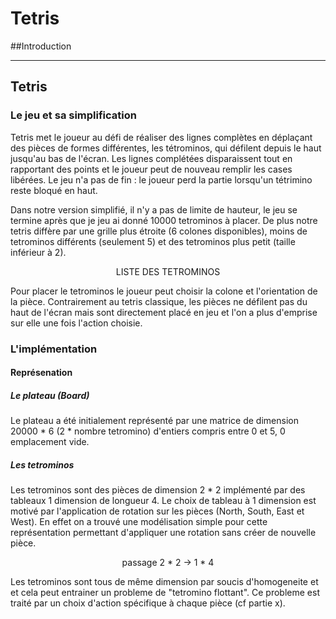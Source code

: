 # Tetris

##Introduction

---

## Tetris
### Le jeu et sa simplification

Tetris met le joueur au défi de réaliser des lignes complètes en déplaçant des pièces de formes différentes, les tétrominos, qui défilent depuis le haut jusqu'au bas de l'écran. Les lignes complétées disparaissent tout en rapportant des points et le joueur peut de nouveau remplir les cases libérées. Le jeu n'a pas de fin : le joueur perd la partie lorsqu'un tétrimino reste bloqué en haut.

Dans notre version simplifié, il n'y a pas de limite de hauteur, le jeu se termine après que je jeu ai donné 10000 tetrominos à placer. De plus notre tetris diffère par une grille plus étroite (6 colones disponibles), moins de tetrominos différents (seulement 5) et des tetrominos plus petit (taille inférieur à 2).

<center>
LISTE DES TETROMINOS
</center>

Pour placer le tetrominos le joueur peut choisir la colone et l'orientation de la pièce. Contrairement au tetris classique, les pièces ne défilent pas du haut de l'écran mais sont directement placé en jeu et l'on a plus d'emprise sur elle une fois l'action choisie.



### L'implémentation

#### Représenation

##### Le plateau (Board)

Le plateau a été initialement représenté par une matrice de dimension 20000 * 6 (2 * nombre tetromino) d'entiers compris entre 0 et 5, 0 emplacement vide.

##### Les tetrominos

Les tetrominos sont des pièces de dimension  2 * 2 implémenté par des tableaux 1 dimension de longueur 4.
Le choix de tableau  à 1 dimension est motivé par l'application de rotation sur les pièces (North, South, East et West). En effet on a trouvé une modélisation simple pour cette représentation permettant d'appliquer une rotation sans créer de nouvelle pièce.

<center>
passage 2 * 2 -> 1 * 4
</center>

Les tetrominos sont tous de même dimension par soucis d'homogeneite et et cela peut entrainer un probleme de "tetromino flottant". Ce probleme est traité par un choix d'action spécifique à chaque pièce (cf partie x).
